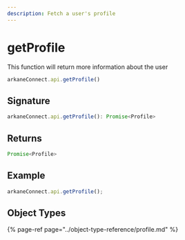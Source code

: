```yaml
---
description: Fetch a user's profile
---
```


# getProfile

This function will return more information about the user

```javascript
arkaneConnect.api.getProfile()
```

## Signature

```javascript
arkaneConnect.api.getProfile(): Promise<Profile>
```

## Returns

```javascript
Promise<Profile>
```

## Example

```javascript
arkaneConnect.api.getProfile();
```

## Object Types

{% page-ref page="../object-type-reference/profile.md" %}

